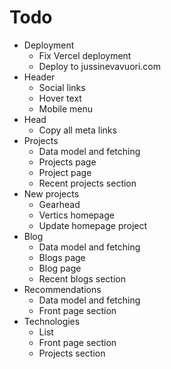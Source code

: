# Todo

- Deployment
	- Fix Vercel deployment
	- Deploy to jussinevavuori.com
- Header
	- Social links
	- Hover text
	- Mobile menu
- Head
	- Copy all meta links
- Projects
	- Data model and fetching
	- Projects page
	- Project page
	- Recent projects section
- New projects
	- Gearhead
	- Vertics homepage
	- Update homepage project
- Blog
	- Data model and fetching
	- Blogs page
	- Blog page
	- Recent blogs section
- Recommendations
	- Data model and fetching
	- Front page section
- Technologies
	- List
	- Front page section
	- Projects section